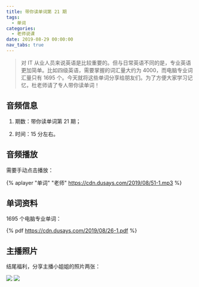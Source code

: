 ```yaml
---
title: 带你读单词第 21 期
tags:
  - 单词
categories:
  - 老师说课
date: 2019-08-29 00:00:00
nav_tabs: true
---
```


> 对 IT 从业人员来说英语是比较重要的。但与日常英语不同的是，专业英语更加简单。比如四级英语，需要掌握的词汇量大约为 4000，而电脑专业词汇量只有 1695 个。今天就将这些单词分享给朋友们。为了方便大家学习记忆，杜老师请了专人带你读单词！

<!-- more -->

## 音频信息

1. 期数：带你读单词第 21 期；

2. 时间：15 分左右。

## 音频播放

需要手动点击播放：

{% aplayer "单词" "老师" https://cdn.dusays.com/2019/08/51-1.mp3 %}

## 单词资料

1695 个电脑专业单词：

{% pdf https://cdn.dusays.com/2019/08/26-1.pdf %}

## 主播照片

结尾福利，分享主播小姐姐的照片两张：

![](https://cdn.dusays.com/2019/08/51-1.jpg)
![](https://cdn.dusays.com/2019/08/51-2.jpg)